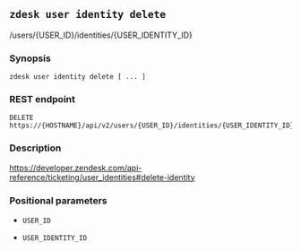 ## `zdesk user identity delete`

/users/{USER_ID}/identities/{USER_IDENTITY_ID}

### Synopsis

    zdesk user identity delete [ ... ]

### REST endpoint

    DELETE https://{HOSTNAME}/api/v2/users/{USER_ID}/identities/{USER_IDENTITY_ID}

### Description

https://developer.zendesk.com/api-reference/ticketing/user_identities#delete-identity

### Positional parameters

* `USER_ID`

* `USER_IDENTITY_ID`

